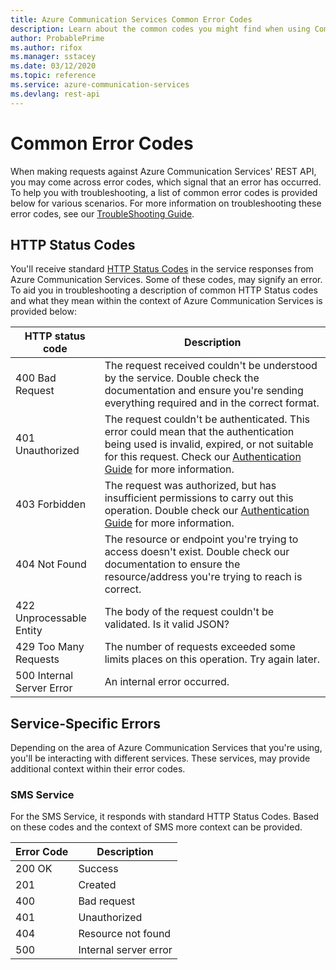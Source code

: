 ```yaml
---
title: Azure Communication Services Common Error Codes
description: Learn about the common codes you might find when using Communication Services REST APIs
author: ProbablePrime
ms.author: rifox
ms.manager: sstacey
ms.date: 03/12/2020
ms.topic: reference
ms.service: azure-communication-services
ms.devlang: rest-api
---
```

# Common Error Codes

When making requests against Azure Communication Services' REST API, you may come across error codes, which signal that an error has occurred. To help you with troubleshooting, a list of common error codes is provided below for various scenarios. For more information on troubleshooting these error codes, see our [TroubleShooting Guide](https://docs.microsoft.com/azure/communication-services/concepts/troubleshooting-info).

## HTTP Status Codes

You'll receive standard [HTTP Status Codes](https://www.w3.org/Protocols/HTTP/HTRESP.html) in the service responses from Azure Communication Services. Some of these codes, may signify an error. To aid you in troubleshooting a description of common HTTP Status codes and what they mean within the context of Azure Communication Services is provided below:

| HTTP status code          | Description                                                                                                                                                                                                                      |
| ------------------------- | -------------------------------------------------------------------------------------------------------------------------------------------------------------------------------------------------------------------------------- |
| 400 Bad Request           | The request received couldn't be understood by the service. Double check the documentation and ensure you're sending everything required and in the correct format.                                                              |
| 401 Unauthorized          | The request couldn't be authenticated. This error could mean that the authentication being used is invalid, expired, or not suitable for this request. Check our [Authentication Guide](authentication.md) for more information. |
| 403 Forbidden             | The request was authorized, but has insufficient permissions to carry out this operation. Double check our [Authentication Guide](authentication.md) for more information.                                                       |
| 404 Not Found             | The resource or endpoint you're trying to access doesn't exist. Double check our documentation to ensure the resource/address you're trying to reach is correct.                                                                 |
| 422 Unprocessable Entity  | The body of the request couldn't be validated. Is it valid JSON?                                                                                                                                                                 |
| 429 Too Many Requests     | The number of requests exceeded some limits places on this operation. Try again later.                                                                                                                                           |
| 500 Internal Server Error | An internal error occurred.                                                                                                                                                                                                      |

## Service-Specific Errors

Depending on the area of Azure Communication Services that you're using, you'll be interacting with different services. These services, may provide additional context within their error codes.

### SMS Service

For the SMS Service, it responds with standard HTTP Status Codes. Based on these codes and the context of SMS more context can be provided.

| Error Code | Description           |
| ---------- | --------------------- |
| 200 OK     | Success               |
| 201        | Created               | Request has been accepted.                                                                                                                                                                        |
| 400        | Bad request           | Invalid request data.                                                                                                                                                                             |
| 401        | Unauthorized          | Your request was either missing authentication, or the authentication provided doesn't allow for sending an SMS. Double check our [Authentication Guide](authentication.md) for more information. |
| 404        | Resource not found    | The resource or endpoint you're trying to access doesn't exist. Double check our documentation to ensure the resource/address you're trying to reach is correct.                                  |
| 500        | Internal server error | No authentication was found or unknown error occurred Double check our [Authentication Guide](authentication.md) for more information.                                                            |
